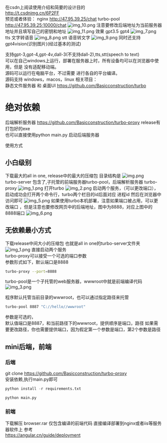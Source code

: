 在csdn上阅读使用介绍和简要的设计目的  
http://t.csdnimg.cn/6P2FF  
预览或者体验：
nginx http://47.95.39.25/chat
turbo-pool http://47.95.39.25:10000/chat 
![img_10.png](img_10.png)
注意要修改后端地址为当前服务器地址并且填写自己的密钥和地址
![img_11.png](img_11.png)
效果
gpt3.5 gpt4
![img_7.png](img_7.png)
tts 文字转语音
![img_8.png](img_8.png)
stt 语音转文字
![img_9.png](img_9.png)
同时还支持gpt4vision(识别图片)(经过基本的测试)
 
支持gpt-3,gpt-4,gpt-4v,dall-3(不支持dall-2),tts,stt(speech to text)  
可以在自己windows上运行，部署在服务器上时，所有设备均可以在浏览器中使用，但是
没有适配移动端。  
源码可以运行在电脑平台，不过需要 进行各自的平台编译。  
源码支持 windows，macos，linux
相关项目：  
静态文件服务器 和 桌面UI
https://github.com/Basicconstruction/turbo
# 绝对依赖
后端解析服务器 https://github.com/Basicconstruction/turbo-proxy
release有打包好的exe  
也可以直接使用python main.py 启动后端服务器


使用方式  
## 小白级别
下载最大的all in one, release中的最大的压缩包
目录结构是
![img.png](img.png)  
turbo-server 包含了,子托管的前端服务器turbo-pool，后端解析服务器
turbo-proxy
![img_1.png](img_1.png)
打开turbo
![img_2.png](img_2.png)
启动两个服务，（可以更改端口），
启动成功会打开两个命令行，turbo两个栏目的id后面对应
进程id
然后在浏览器中访问即可
![img_5.png](img_5.png)
如果使用turbo本机部署，注意如果端口被占用，可以更改端口
，但是注意也要修改网页中的后端地址，图中为8888，对应上图中的8888端口
![img_6.png](img_6.png)

## 无依赖最小方式
下载release中间大小的压缩包
也就是all in one的turbo-server文件夹
![img_1.png](img_1.png)
直接启动两个服务  
turbo-proxy可以接受一个可选的端口参数  
参数形式如下，默认端口是8888
```bash
turbo-proxy --port=8888
```
turbo-pool是一个子托管的web服务器，wwwroot中就是前端编译代码 
![img_3.png](img_3.png)

程序默认托管当前目录的wwwroot，也可以通过指定路径来托管
```bash
turbo-pool 8887 "C://hello//wwwroot"
```
参数是可选的，  
默认值端口是8887，和当前路径下的wwwroot，提供顺序是端口，路径
如果需要更改路径，你也需要提供端口，因为假定第一个参数是端口，第2个参数是路径


## mini后端，前端
### 后端
git clone https://github.com/Basicconstruction/turbo-proxy  
安装依赖,执行main.py即可
```python
python install -r requirements.txt

python main.py
```
### 前端
下载解压 browser.rar 仅包含编译的前端代码
直接编译部署到nginx或者iis等服务器软件上
参考  
https://angular.cn/guide/deployment

